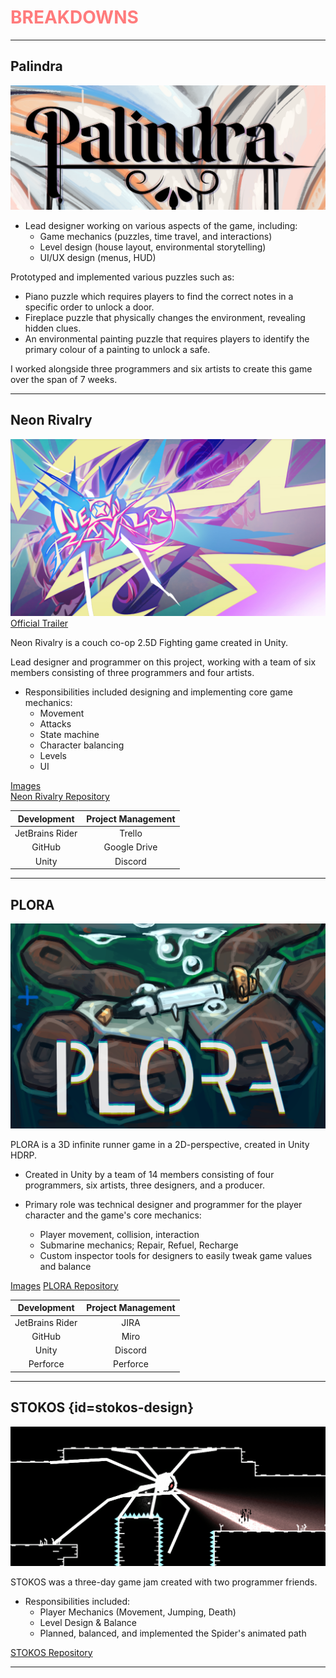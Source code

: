 # <span style="color: #ff7b7c;">BREAKDOWNS</span>

---

## Palindra

<procedure>

![PosterPalindraSMALL.png](../../images/PosterPalindraSMALL.png)

- Lead designer working on various aspects of the game, including:
  - Game mechanics (puzzles, time travel, and interactions)
  - Level design (house layout, environmental storytelling)
  - UI/UX design (menus, HUD)

Prototyped and implemented various puzzles such as:
- Piano puzzle which requires players to find the correct notes in a specific order to unlock a door.
- Fireplace puzzle that physically changes the environment, revealing hidden clues.
- An environmental painting puzzle that requires players to identify the primary colour of a painting to unlock a safe.

I worked alongside three programmers and six artists to create this game over the span of 7 weeks.

</procedure>

---

## Neon Rivalry

<procedure>

![NeonRivalry_COVERART.jpg](../../images/NeonRivalry_COVERART.jpg)
[Official Trailer](https://www.youtube.com/watch?v=UevxVm1XZMU)

Neon Rivalry is a couch co-op 2.5D Fighting game created in Unity.

Lead designer and programmer on this project, working with a team of six members consisting of three programmers and four artists.

- Responsibilities included designing and implementing core game mechanics:
  - Movement
  - Attacks
  - State machine
  - Character balancing 
  - Levels
  - UI

[Images](Projects.md#images)  
[Neon Rivalry Repository](https://github.com/ltsLumina/NeonRivalry)

|   Development   | Project Management |
|:---------------:|:------------------:|
| JetBrains Rider |       Trello       |
|     GitHub      |    Google Drive    |
|      Unity      |      Discord       |

</procedure>

---

## PLORA

<procedure>

![ploracoverlogo](../../images/PLORAcoverLOGO_SMALL.png)

PLORA is a 3D infinite runner game in a 2D-perspective, created in Unity HDRP.

- Created in Unity by a team of 14 members consisting of four programmers, six artists, three designers, and a producer.

- Primary role was technical designer and programmer for the player character and the game's core mechanics:
  - Player movement, collision, interaction
  - Submarine mechanics; Repair, Refuel, Recharge
  - Custom inspector tools for designers to easily tweak game values and balance

[Images](Projects.md#images_4)
[PLORA Repository](https://github.com/ltsLumina/PLORA)

|   Development   | Project Management |
|:---------------:|:------------------:|
| JetBrains Rider |        JIRA        |
|     GitHub      |        Miro        |
|      Unity      |      Discord       |
|    Perforce     |      Perforce      |

</procedure>

---

## STOKOS {id=stokos-design}

<procedure>

![stokos.png](../../images/stokos.png)

STOKOS was a three-day game jam created with two programmer friends.

- Responsibilities included:
  - Player Mechanics (Movement, Jumping, Death)
  - Level Design & Balance
  - Planned, balanced, and implemented the Spider's animated path

[STOKOS Repository](https://github.com/ltsLumina/STOKOS)

---

</procedure>

<!--
## Content Design
-->

